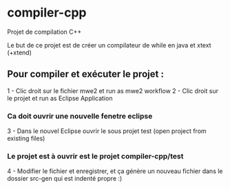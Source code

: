 # compiler-cpp
Projet de compilation C++

Le but de ce projet est de créer un compilateur de while en java et xtext (+xtend)

## Pour compiler et exécuter le projet :

1 - Clic droit sur le fichier mwe2 et run as mwe2 workflow
2 - Clic droit sur le projet et run as Eclipse Application 
### Ca doit ouvrir une nouvelle fenetre eclipse
3 - Dans le nouvel Eclipse ouvrir le sous projet test (open project from existing files)
### Le projet est à ouvrir est le projet compiler-cpp/test
4 - Modifier le fichier et enregistrer, et ça génère un nouveau fichier dans le dossier src-gen qui est indenté propre :)